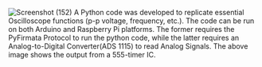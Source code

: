 ![Screenshot (152)](https://github.com/BARNIK-PAL/Portable_Oscilloscope/assets/71713276/b9ad7b98-bc21-43c9-9a7b-71ea659439b0)
A Python code was developed to replicate essential Oscilloscope functions
(p-p voltage, frequency, etc.). The code can be run on both Arduino and
Raspberry Pi platforms. The former requires the PyFirmata Protocol to run the python code, while
the latter requires an Analog-to-Digital Converter(ADS 1115) to read Analog Signals.
The above image shows the output from a 555-timer IC.
